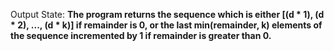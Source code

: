 Output State: **The program returns the sequence which is either [(d * 1), (d * 2), ..., (d * k)] if remainder is 0, or the last min(remainder, k) elements of the sequence incremented by 1 if remainder is greater than 0.**